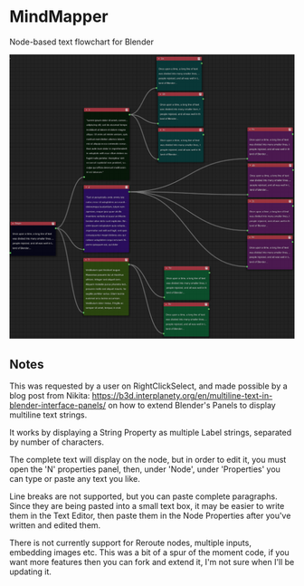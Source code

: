 # MindMapper
Node-based text flowchart for Blender

![screenshot](/Mindmap.png)

## Notes
This was requested by a user on RightClickSelect, and made possible by a blog post from Nikita: https://b3d.interplanety.org/en/multiline-text-in-blender-interface-panels/ on how to extend Blender's Panels to display multiline text strings.

It works by displaying a String Property as multiple Label strings, separated by number of characters.

The complete text will display on the node, but in order to edit it, you must open the 'N' properties panel, then, under 'Node', under 'Properties' you can type or paste any text you like.

Line breaks are not supported, but you can paste complete paragraphs. Since they are being pasted into a small text box, it may be easier to write them in the Text Editor, then paste them in the Node Properties after you've written and edited them.

There is not currently support for Reroute nodes, multiple inputs, embedding images etc. This was a bit of a spur of the moment code, if you want more features then you can fork and extend it, I'm not sure when I'll be updating it.
